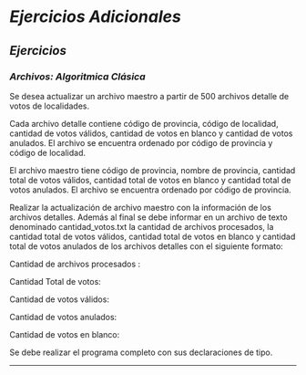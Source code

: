 # **_Ejercicios Adicionales_**

## **_Ejercicios_**

### **_Archivos: Algoritmica Clásica_**

Se desea actualizar un archivo maestro a partir de 500 archivos detalle de votos de localidades.

Cada archivo detalle contiene código de provincia, código de localidad, cantidad de votos válidos, cantidad de votos en blanco y cantidad de votos anulados. El archivo se encuentra ordenado por código de provincia y código de localidad.

El archivo maestro tiene código de provincia, nombre de provincia, cantidad total de votos válidos, cantidad total de votos en blanco y cantidad total de votos anulados. El archivo se encuentra ordenado por código de provincia.

Realizar la actualización de archivo maestro con la información de los archivos detalles. Además al final se debe informar en un archivo de texto denominado cantidad_votos.txt la cantidad de archivos procesados, la cantidad total de votos válidos, cantidad total de votos en blanco y cantidad total de votos anulados de los archivos detalles con el siguiente formato:

Cantidad de archivos procesados :

Cantidad Total de votos:

Cantidad de votos válidos:

Cantidad de votos anulados:

Cantidad de votos en blanco:

Se debe realizar el programa completo con sus declaraciones de tipo.

---
